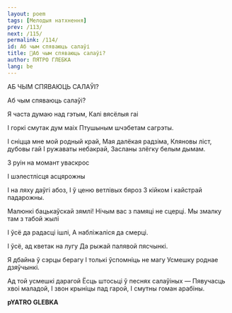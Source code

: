```yaml
---
layout: poem
tags: [Мелодыя натхнення]
prev: /113/
next: /115/
permalink: /114/
id: Аб чым спяваюць салаўі
title: 🚧Аб чым спяваюць салаўі?
author: ПЯТРО ГЛЕБКА
lang: be
---
```



 
АБ ЧЫМ СПЯВАЮЦЬ САЛАЎІ?

Аб чым спяваюць салаўі?

Я часта думаю над гэтым, Калі вясёлыя гаі

I горкі смутак дум маіх Птушыным шчэбетам сагрэты.

I сніцца мне мой родный край, Мая далёкая радзіма, Кляновы ліст,  дубовы гай I ружаваты небакрай, Засланы злёгку белым дымам.

3 руін на момант уваскрос

I шэлестлісця асцярожны

I на ляху даўгі абоз, I ў ценю ветлівых бяроз 3 кійком і кайстрай падарожны.

Малюнкі бацькаўскай зямлі! Нічым вас з памяці не сцерці. Мы змалку там з табой жылі

I ўсё да радасці ішлі, А набліжаліся да смерці.

I ўсё, ад кветак на лугу Да рыжай палявой пясчынкі.

Я дбайна ў сэрцы берагу I толькі ўспомніць не магу Усмешку роднае дзяўчынкі.

Ад той усмешкі дарагой Ёсць штосьці ў песнях салаўіных — Пявучасць хвоі маладой, I звон крыніцы пад гарой, I смутны гоман арабіны.

**pYATRO GLEBKA**
